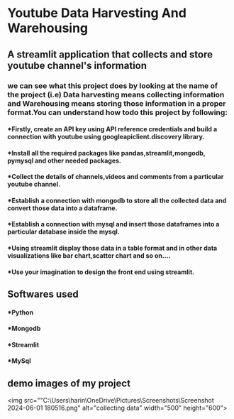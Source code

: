 # Youtube Data Harvesting And Warehousing


## A streamlit application that collects and store youtube channel's information

### we can see what this project does by looking at the name of the project (i.e) Data harvesting means collecting information and Warehousing means storing those information in a proper format.You can understand how todo this project by following:

#### *Firstly, create an API key using API reference credentials and build a connection with youtube using googleapiclient.discovery library.
#### *Install all the required packages like pandas,streamlit,mongodb, pymysql and other needed packages.
#### *Collect the details of channels,videos and comments from a particular youtube channel.
#### *Establish a connection with mongodb to store all the collected data and convert those data into a dataframe.
#### *Establish a connection with mysql and insert those dataframes into a particular database inside the mysql.
#### *Using streamlit display those data in a table format and in other data visualizations like bar chart,scatter chart and so on....
#### *Use your imagination to design the front end using streamlit.

## Softwares used 

#### *Python
#### *Mongodb
#### *Streamlit
#### *MySql

## demo images of my project

<img src=""C:\Users\harin\OneDrive\Pictures\Screenshots\Screenshot 2024-06-01 180516.png" alt="collecting data" width="500" height="600">


